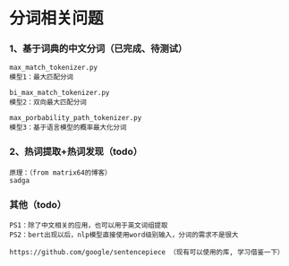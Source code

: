 # 分词相关问题


### 1、基于词典的中文分词（已完成、待测试）
    max_match_tokenizer.py
    模型1：最大匹配分词 
    
    bi_max_match_tokenizer.py
    模型2：双向最大匹配分词

    max_porbability_path_tokenizer.py
    模型3：基于语言模型的概率最大化分词

### 2、热词提取+热词发现（todo）
    原理：（from matrix64的博客）
    sadga

### 其他（todo）
    PS1：除了中文相关的应用，也可以用于英文词组提取
    PS2：bert出现以后，nlp模型直接使用word级别输入，分词的需求不是很大

    https://github.com/google/sentencepiece （现有可以使用的库, 学习借鉴一下）